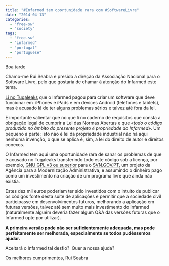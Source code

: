 ```yaml
---
title: "#Infarmed tem oportunidade rara com #SoftwareLivre"
date: "2014-04-13"
categories: 
  - "free-sw"
  - "society"
tags: 
  - "free-sw"
  - "infarmed"
  - "portugal"
  - "portuguese"
---
```


Boa tarde

Chamo-me Rui Seabra e presido a direção da Associação Nacional para o Software Livre, pelo que gostaria de chamar à atenção do Infarmed este tema.

[Li no Tugaleaks](http://www.tugaleaks.com/infarmed-nao-cumpre-lei.html) que o Infarmed pagou para criar um software que deve funcionar em  iPhones e iPads e em devices Android (telefones e tablets), mas é acusado lá de ter alguns problemas sérios e talvez até fora da lei.

É importante salientar que no que li no caderno de requisitos que consta a obrigação legal de cumprir a Lei das Normas Abertas e que «_todo o código produzido no âmbito do presente projeto é propriedade do Infarmed_». Um pequeno à parte: isto não é lei da propriedade industrial não há aqui nenhuma invenção, o que se aplica é, sim, a lei do direito de autor e direitos conexos.

O Infarmed tem aqui uma oportunidade rara de sanar os problemas de que é acusado no Tugaleaks transferindo todo este código sob a licença, por exemplo, [GNU GPL v3 ou superior](https://www.gnu.org/copyleft/gpl.html) para o [SVN.GOV.PT](http://svn.gov.pt/), um projeto da Agência para a Modernização Administrativa, e assumindo o dinheiro pago como um investimento na criação de um programa livre que ainda não existia.

Estes dez mil euros poderiam ter sido investidos com o intuito de publicar os códigos fonte desta suite de aplicações e permitir que a sociedade civil participasse em desenvolvimentos futuros, melhorando a aplicação em futuras versões, talvez até sem muito mais investimento do Infarmed (naturalmente alguém deveria fazer algum Q&A das versões futuras que o Infarmed opte por utilizar).

**A primeira versão pode não ser suficientemente adequada, mas pode perfeitamente ser melhorada, especialmente se todos pudéssemos ajudar.**

Aceitará o Infarmed tal desfio?  Quer a nossa ajuda?

Os melhores cumprimentos, Rui Seabra
